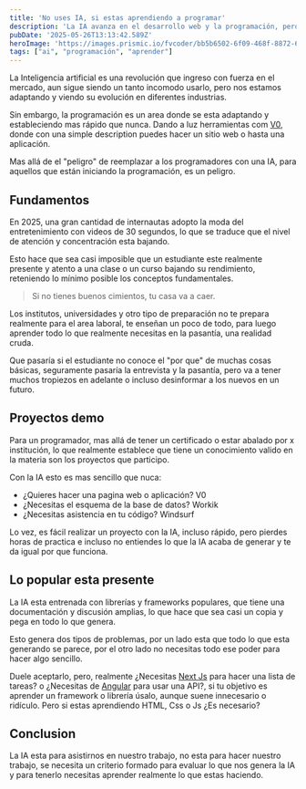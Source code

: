 ```yaml
---
title: 'No uses IA, si estas aprendiendo a programar'
description: 'La IA avanza en el desarrollo web y la programación, pero ¿están los nuevos programadores perdiendo fundamentos clave? Analizamos su impacto real.'
pubDate: '2025-05-26T13:13:42.589Z'
heroImage: 'https://images.prismic.io/fvcoder/bb5b6502-6f09-468f-8872-6e2ec5a4a3f6_blog+portadas+%282%29.png?auto=compress,format'
tags: ["ai", "programación", "aprender"]
---
```

La Inteligencia artificial es una revolución que 
ingreso con fuerza en el mercado, aun sigue siendo
un tanto incomodo usarlo, pero nos estamos adaptando
y viendo su evolución en diferentes industrias.

Sin embargo, la programación es un area donde se 
esta adaptando y estableciendo mas rápido que nunca.
Dando a luz herramientas com [V0](https://v0.dev/),
donde con una simple description puedes hacer un sitio
web o hasta una aplicación.

Mas allá de el "peligro" de reemplazar a los programadores
con una IA, para aquellos que están iniciando la 
programación, es un peligro.

## Fundamentos
En 2025, una gran cantidad de internautas adopto la 
moda del entretenimiento con videos de 30 segundos, 
lo que se traduce que el nivel de atención y concentración
esta bajando.

Esto hace que sea casi imposible que un estudiante este
realmente presente y atento a una clase o un curso
bajando su rendimiento, reteniendo lo mínimo posible
los conceptos fundamentales.

> Si no tienes buenos cimientos, tu casa va a caer.

Los institutos, universidades y otro tipo de preparación
no te prepara realmente para el area laboral, te enseñan
un poco de todo, para luego aprender todo lo que realmente
necesitas en la pasantía, una realidad cruda.

Que pasaría si el estudiante no conoce el "por que" de 
muchas cosas básicas, seguramente pasaría la entrevista y
la pasantía, pero va a tener muchos tropiezos en adelante o
incluso desinformar a los nuevos en un futuro.

## Proyectos demo
Para un programador, mas allá de tener un certificado o estar
abalado por x institución, lo que realmente establece que 
tiene un conocimiento valido en la materia son los proyectos
que participo.

Con la IA esto es mas sencillo que nuca:
- ¿Quieres hacer una pagina web o aplicación? V0
- ¿Necesitas el esquema de la base de datos? Workik
- ¿Necesitas asistencia en tu código? Windsurf

Lo vez, es fácil realizar un proyecto con la IA, incluso
rápido, pero pierdes horas de practica e incluso no entiendes
lo que la IA acaba de generar y te da igual por que funciona.

## Lo popular esta presente
La IA esta entrenada con librerías y frameworks populares,
que tiene una documentación y discusión amplias, lo que
hace que sea casi un copia y pega en todo lo que genera.

Esto genera dos tipos de problemas, por un lado esta que
todo lo que esta generando se parece, por el otro lado
no necesitas todo ese poder para hacer algo sencillo.

Duele aceptarlo, pero, realmente ¿Necesitas [Next Js](https://nextjs.org/) 
para hacer una lista de tareas? o ¿Necesitas de [Angular](https://angular.dev/)
para usar una API?, si tu objetivo es aprender un framework
o librería úsalo, aunque suene innecesario o ridículo.
Pero si estas aprendiendo HTML, Css o Js ¿Es necesario?

## Conclusion
La IA esta para asistirnos en nuestro trabajo, no esta
para hacer nuestro trabajo, se necesita un criterio
formado para evaluar lo que nos genera la IA y para tenerlo
necesitas aprender realmente lo que estas haciendo. 